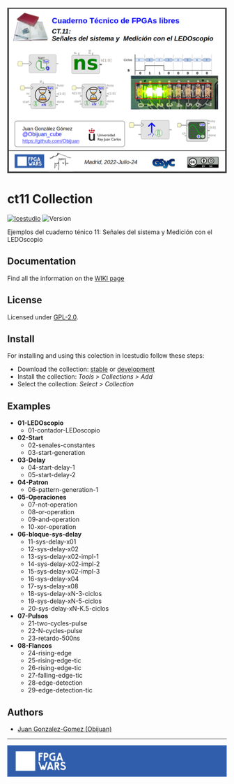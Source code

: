 [![](https://github.com/Obijuan/Cuadernos-tecnicos-FPGAs-libres/raw/master/wiki/CT11-Senales-sistema-LEDOscopio/Portada/CT11-portada.png)](https://github.com/Obijuan/Cuadernos-tecnicos-FPGAs-libres/wiki/CT.11:-Se%C3%B1ales-del-sistema.-Medici%C3%B3n-con-el-LEDOscopio)


# ct11 Collection

[![Icestudio][icestudio-image]][icestudio-url]
![Version][version-image]


Ejemplos del cuaderno ténico 11: Señales del sistema y Medición con el LEDOscopio
## Documentation
Find all the information on the [WIKI page](https://github.com/Obijuan/Cuadernos-tecnicos-FPGAs-libres/wiki/CT.11:-Se%C3%B1ales-del-sistema.-Medici%C3%B3n-con-el-LEDOscopio)  


## License

Licensed under [GPL-2.0](https://opensource.org/licenses/GPL-2.0).

## Install

For installing and using this colection in Icestudio follow these steps:

* Download the collection: [stable](https://github.com/FPGAwars/CT11-collection/archive/refs/tags/v0.1.0.zip) or [development](https://github.com/FPGAwars/CT11-collection/archive/refs/heads/main.zip)
* Install the collection: *Tools > Collections > Add*
* Select the collection: *Select > Collection*



## Examples
* **01-LEDOscopio**
  * 01-contador-LEDoscopio
* **02-Start**
  * 02-senales-constantes
  * 03-start-generation
* **03-Delay**
  * 04-start-delay-1
  * 05-start-delay-2
* **04-Patron**
  * 06-pattern-generation-1
* **05-Operaciones**
  * 07-not-operation
  * 08-or-operation
  * 09-and-operation
  * 10-xor-operation
* **06-bloque-sys-delay**
  * 11-sys-delay-x01
  * 12-sys-delay-x02
  * 13-sys-delay-x02-impl-1
  * 14-sys-delay-x02-impl-2
  * 15-sys-delay-x02-impl-3
  * 16-sys-delay-x04
  * 17-sys-delay-x08
  * 18-sys-delay-xN-3-ciclos
  * 19-sys-delay-xN-5-ciclos
  * 20-sys-delay-xN-K.5-ciclos
* **07-Pulsos**
  * 21-two-cycles-pulse
  * 22-N-cycles-pulse
  * 23-retardo-500ns
* **08-Flancos**
  * 24-rising-edge
  * 25-rising-edge-tic
  * 26-rising-edge-tic
  * 27-falling-edge-tic
  * 28-edge-detection
  * 29-edge-detection-tic

## Authors
* [Juan Gonzalez-Gomez (Obijuan)](https://github.com/Obijuan)



-------
![](https://github.com/FPGAwars/icestudio-wiki/raw/main/Logos/fgpawars-banner.svg)


<!-- Badges -->
[icestudio-image]: https://img.shields.io/badge/collection-icestudio-blue.svg
[icestudio-url]: https://github.com/FPGAwars/icestudio
[version-image]: https://img.shields.io/badge/version-v0.1.0-orange.svg
